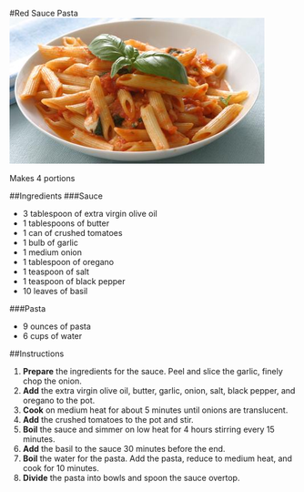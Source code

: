 #Red Sauce Pasta
![red sauce pasta](https://github.com/CarloBarraco/Recipes/raw/master/Italian/red-sauce-pasta.jpg)

Makes 4 portions

##Ingredients
###Sauce
* 3 tablespoon of extra virgin olive oil
* 1 tablespoons of butter
* 1 can of crushed tomatoes
* 1 bulb of garlic
* 1 medium onion
* 1 tablespoon of oregano
* 1 teaspoon of salt
* 1 teaspoon of black pepper
* 10 leaves of basil

###Pasta
* 9 ounces of pasta
* 6 cups of water

##Instructions
1. **Prepare** the ingredients for the sauce. Peel and slice the garlic, finely chop the onion.
2. **Add** the extra virgin olive oil, butter, garlic, onion, salt, black pepper, and oregano to the pot.
3. **Cook** on medium heat for about 5 minutes until onions are translucent.
4. **Add** the crushed tomatoes to the pot and stir.
5. **Boil** the sauce and simmer on low heat for 4 hours stirring every 15 minutes.
6. **Add** the basil to the sauce 30 minutes before the end.
7. **Boil** the water for the pasta. Add the pasta, reduce to medium heat, and cook for 10 minutes.
8. **Divide** the pasta into bowls and spoon the sauce overtop.
